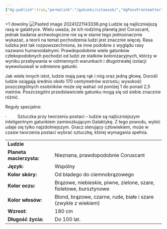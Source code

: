 ```yaml
---
{"dg-publish":true,"permalink":"/gatunki/czlowiek/","dgPassFrontmatter":true}
---
```


+1 dowolny
![Pasted image 20241221143336.png](/img/user/Obrazy/Pasted%20image%2020241221143336.png)
Ludzie są najliczniejszą rasą w galaktyce. Wielu uważa, że ich rodzimą planetą jest Coruscant, jednak badania archeologiczne nie są w stanie tego jednoznacznie wykazać, a teorii na temat pochodzenia ludzi jest znacznie więcej. Rasa ludzka jest tak rozpowszechniona, że inne podobne z wyglądu rasy nazwano humanoidalnymi. Prawdopodobnie wiele gatunków człekopodobnych pochodzi od ludzi ze statków kolonizacyjnych, którzy w wyniku przebywania w odmiennych warunkach i długotrwałej izolacji wyewoluowali w odmienne gatunki.

Jak wiele innych istot, ludzie mają parę rąk i nóg oraz jedną głowę. Dorośli ludzie osiągają średnio około 170 centymetrów wzrostu; wysokość poszczególnych osobników może się wahać od poniżej 1 do ponad 2,5 metrów. Poszczególni przedstawiciele gatunku mogą się od siebie znacznie różnić.

Reguły specjalne:

·         Sztuczka przy tworzeniu postaci – ludzie są najliczniejszym inteligentnym gatunkiem zamieszkującym Galaktykę. Z tego powodu, wybić udaje się tylko najzdolniejszym. Gracz sterujący człowiekiem, może w czasie tworzenia postaci wybrać sztuczkę, której wymagania spełnia.

|   |   |
|---|---|
|**Ludzie**|   |
|**Planeta macierzysta:**|Nieznana, prawdopodobnie Coruscant|
|**Język:**|Wspólny|
|**Kolor skóry:**|Od bladego do ciemnobrązowego|
|**Kolor oczu:**|Brązowe, niebieskie, piwne, zielone, szare, fioletowe, bursztynowe|
|**Kolor włosów:**|Blond, brązowe, czarne, rude, białe i szare (zwykle z wiekiem)|
|**Wzrost:**|180 cm|
|**Długość życia:**|Do 100 lat.|